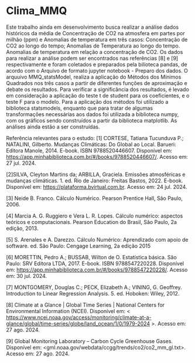 # Clima_MMQ
Este trabalho ainda em desenvolvimento busca realizar a análise dados históricos da média de Concentração de CO2 na atmosfera em partes por milhão (ppm) e Anomalias de temperatura em três casos: Concentração de CO2 ao longo do tempo; Anomalias de Temperatura ao longo do tempo. Anomalias de temperatura em relação a concentração de CO2. Os dados para realizar a análise podem ser encontrados nas referências [8] e [9] respectivamente e foram coletados e preparados pela bilioteca pandas, de acordo com o Arquivo de formato jupyter notebook - Preparo dos dados.
O arquuivo MMQ_statsModel, realiza a aplicação do Métodos dos Mínimos Quadrados nos três casos a partir de diferentes funções de aproximação e debate os resultados. Para verificar a significância dos resultados, é levado em consideração a aplicação do teste t de student para os coeficientes, e o teste F para o modelo. Para a aplicação dos métodos foi utilizado a biblioteca statsmodels, enquanto que para tratar de algumas transformações necessárias aos dados foi utilizada a biblioteca numpy, com os gráficos sendo construídos a partir da biblioteca matplotlib.
As análises ainda estão a ser construídas.


Referência relevantes para o estudo:
[1] CORTESE, Tatiana Tucunduva P.; NATALINI, Gilberto. Mudanças Climáticas: Do Global ao Local. Barueri: Editora Manole, 2014. E-book. ISBN 9788520446607. Disponível em: https://app.minhabiblioteca.com.br/#/books/9788520446607/. Acesso em: 27 jul. 2024.

[2]SILVA, Cleyton Martins da; ARBILLA, Graciela. Emissões atmosféricas e mudanças climáticas. 1. ed. Rio de Janeiro: Freitas Bastos, 2022. E-book. Disponível em: https://plataforma.bvirtual.com.br. Acesso em: 24 jul. 2024.

[3] Neide B. Franco. Cálculo Numérico. Pearson Prentice Hall, São Paulo, 2006.

[4] Marcia A. G. Ruggiero e Vera L. R. Lopes. Cálculo numérico: aspectos teóricos e computacionais. Pearson Education do Brasil, São Paulo, 2a edição, 2013.

[5] S. Arenales e A. Darezzo. Cálculo Numérico: Aprendizado com apoio de software. ed. São Paulo: Cengage Learning, 2a edição 2015

[6] MORETTIN, Pedro A.; BUSSAB, Wilton de O. Estatística básica. São Paulo: SRV Editora LTDA, 2017. E-book. ISBN 9788547220228. Disponível em: https://app.minhabiblioteca.com.br/#/books/9788547220228/. Acesso em: 30 jul. 2024.

[7] MONTGOMERY, Douglas C.; PECK, Elizabeth A.; VINING, G. Geoffrey. Introduction to Linear Regression Analysis. 5. ed. Hoboken: Wiley, 2012.

[8] Climate at a Glance | Global Time Series | National Centers for Environmental Information (NCEI). Disponível em: < https://www.ncei.noaa.gov/access/monitoring/climate-at-a-glance/global/time-series/globe/land_ocean/1/0/1979-2024 >. Acesso em: 27 ago. 2024.

[9] Global Monitoring Laboratory – Carbon Cycle Greenhouse Gases. Disponível em: <gml.noaa.gov/webdata/ccgg/trends/co2/co2_mm_gl.txt>. Acesso em: 27 ago. 2024.



